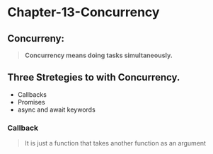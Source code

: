 # Chapter-13-Concurrency
## Concurreny:
>**Concurrency means doing tasks simultaneously.**
## Three Stretegies to with Concurrency.
- Callbacks
- Promises
- async and await keywords
### Callback
> It is just a function that takes another function as an argument
